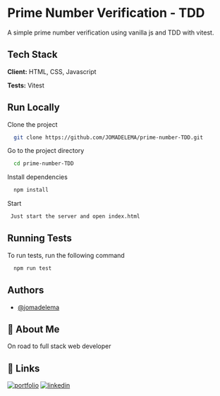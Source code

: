 
# Prime Number Verification - TDD    

A simple prime number verification using vanilla js and TDD with vitest.




## Tech Stack

**Client:** HTML, CSS, Javascript

**Tests:** Vitest



## Run Locally

Clone the project

```bash
  git clone https://github.com/JOMADELEMA/prime-number-TDD.git
```

Go to the project directory

```bash
  cd prime-number-TDD
```

Install dependencies

```bash
  npm install
```

Start

```bash
 Just start the server and open index.html
```


## Running Tests

To run tests, run the following command

```bash
  npm run test
```


## Authors

- [@jomadelema](https://www.github.com/JOMADELEMA)


## 🚀 About Me
On road to full stack web developer




## 🔗 Links
[![portfolio](https://img.shields.io/badge/my_portfolio-000?style=for-the-badge&logo=ko-fi&logoColor=white)](https://jomadelema.github.io/react-portfolio/)
[![linkedin](https://img.shields.io/badge/linkedin-0A66C2?style=for-the-badge&logo=linkedin&logoColor=white)](https://www.linkedin.com/in/jomadelema/)



